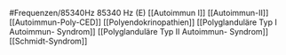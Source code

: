 #Frequenzen/85340Hz
85340 Hz (E)
[[Autoimmun I]]
[[Autoimmun-II]]
[[Autoimmun-Poly-CED]]
[[Polyendokrinopathien]]
[[Polyglanduläre Typ I Autoimmun- Syndrom]]
[[Polyglanduläre Typ II Autoimmun- Syndrom]]
[[Schmidt-Syndrom]]